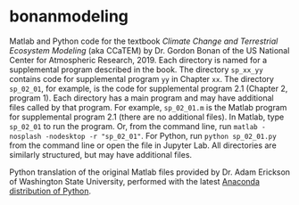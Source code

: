 # bonanmodeling

Matlab and Python code for the textbook *Climate Change and Terrestrial Ecosystem Modeling* (aka CCaTEM) by Dr. Gordon Bonan of the US National Center for Atmospheric Research, 2019. Each directory is named for a supplemental program described in the book. The directory `sp_xx_yy` contains code for supplemental program `yy` in Chapter `xx`. The directory `sp_02_01`, for example, is the code for supplemental program 2.1 (Chapter 2, program 1). Each directory has a main program and may have additional files called by that program. For example, `sp_02_01.m` is the Matlab program for supplemental program 2.1 (there are no additional files). In Matlab, type `sp_02_01` to run the program. Or, from the command line, run `matlab -nosplash -nodesktop -r "sp_02_01"`. For Python, run `python sp_02_01.py` from the command line or open the file in Jupyter Lab. All directories are similarly structured, but may have additional files.

Python translation of the original Matlab files provided by Dr. Adam Erickson of Washington State University, performed with the latest [Anaconda distribution of Python](https://www.anaconda.com/distribution/).
